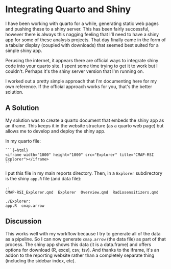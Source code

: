# Integrating Quarto and Shiny
I have been working with quarto for a while, generating static web pages and pushing these to a shiny server. This has been fairly successful, however there is always this nagging feeling that I'll need to have a shiny app for some of these analysis projects. That day finally came in the form of a tabular display (coupled with downloads) that seemed best suited for a simple shiny app.

Perusing the internet, it appears there are official ways to integrate shiny code into your quarto site. I spent some time trying to get it to work but I couldn't. Perhaps it's the shiny server version that I'm running on.

I worked out a pretty simple approach that I'm documenting here for my own reference. If the official approach works for you, that's the better solution.

## A Solution
My solution was to create a quarto document that embeds the shiny app as an iframe. This keeps it in the website structure (as a quarto web page) but allows me to develop and deploy the shiny app.

In my quarto file:
````
```{=html}
<iframe width="1000" height="1000" src="Explorer" title="CMAP-RSI Explorer"></iframe>
```
````
I put this file in my main reports directory. Then, in a `Explorer` subdirectory is the shiny `app.R` file (and data file):
```
.:
CMAP-RSI_Explorer.qmd  Explorer  Overview.qmd  Radiosensitizers.qmd

./Explorer:
app.R  cmap.arrow
```

## Discussion
This works well with my workflow because I try to generate all of the data as a pipeline. So I can now generate `cmap.arrow` (the data file) as part of that process. The shiny app shows this data (it is a data.frame) and offers options for download (R, excel, csv, tsv). And thanks to the iframe, it's an addon to the reporting website rather than a completely separate thing (including the sidebar index, etc).

